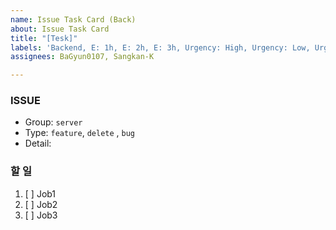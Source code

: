 ```yaml
---
name: Issue Task Card (Back)
about: Issue Task Card
title: "[Tesk]"
labels: 'Backend, E: 1h, E: 2h, E: 3h, Urgency: High, Urgency: Low, Urgency: Middle'
assignees: BaGyun0107, Sangkan-K

---
```


### ISSUE
* Group: `server`
* Type: `feature`, `delete` , `bug`
* Detail: 

### 할 일
1. [ ]  Job1
2. [ ]  Job2
3. [ ]  Job3
